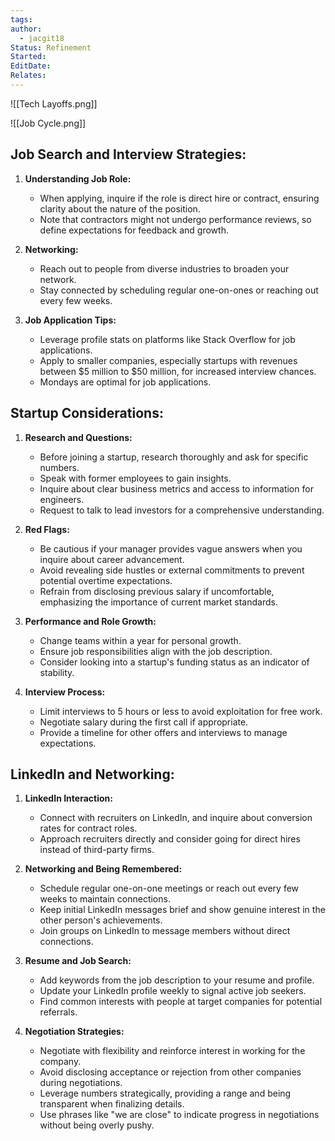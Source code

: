 ```yaml
---
tags: 
author:
  - jacgit18
Status: Refinement
Started: 
EditDate: 
Relates:
---
```

![[Tech Layoffs.png]]

![[Job Cycle.png]]


## **Job Search and Interview Strategies:**

1. **Understanding Job Role:**
   - When applying, inquire if the role is direct hire or contract, ensuring clarity about the nature of the position.
   - Note that contractors might not undergo performance reviews, so define expectations for feedback and growth.

2. **Networking:**
   - Reach out to people from diverse industries to broaden your network.
   - Stay connected by scheduling regular one-on-ones or reaching out every few weeks.

3. **Job Application Tips:**
   - Leverage profile stats on platforms like Stack Overflow for job applications.
   - Apply to smaller companies, especially startups with revenues between $5 million to $50 million, for increased interview chances.
   - Mondays are optimal for job applications.


## **Startup Considerations:**

1. **Research and Questions:**
   - Before joining a startup, research thoroughly and ask for specific numbers.
   - Speak with former employees to gain insights.
   - Inquire about clear business metrics and access to information for engineers.
   - Request to talk to lead investors for a comprehensive understanding.

2. **Red Flags:**
   - Be cautious if your manager provides vague answers when you inquire about career advancement.
   - Avoid revealing side hustles or external commitments to prevent potential overtime expectations.
   - Refrain from disclosing previous salary if uncomfortable, emphasizing the importance of current market standards.

3. **Performance and Role Growth:**
   - Change teams within a year for personal growth.
   - Ensure job responsibilities align with the job description.
   - Consider looking into a startup's funding status as an indicator of stability.

4. **Interview Process:**
   - Limit interviews to 5 hours or less to avoid exploitation for free work.
   - Negotiate salary during the first call if appropriate.
   - Provide a timeline for other offers and interviews to manage expectations.

## **LinkedIn and Networking:**

1. **LinkedIn Interaction:**
   - Connect with recruiters on LinkedIn, and inquire about conversion rates for contract roles.
   - Approach recruiters directly and consider going for direct hires instead of third-party firms.

2. **Networking and Being Remembered:**
   - Schedule regular one-on-one meetings or reach out every few weeks to maintain connections.
   - Keep initial LinkedIn messages brief and show genuine interest in the other person's achievements.
   - Join groups on LinkedIn to message members without direct connections.

3. **Resume and Job Search:**
   - Add keywords from the job description to your resume and profile.
   - Update your LinkedIn profile weekly to signal active job seekers.
   - Find common interests with people at target companies for potential referrals.

4. **Negotiation Strategies:**
   - Negotiate with flexibility and reinforce interest in working for the company.
   - Avoid disclosing acceptance or rejection from other companies during negotiations.
   - Leverage numbers strategically, providing a range and being transparent when finalizing details.
   - Use phrases like "we are close" to indicate progress in negotiations without being overly pushy.






